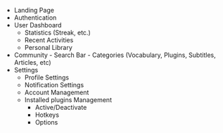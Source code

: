 - Landing Page
- Authentication 
- User Dashboard
	- Statistics (Streak, etc.)
	- Recent Activities
	- Personal Library
- Community
	  - Search Bar
	  - Categories (Vocabulary, Plugins, Subtitles, Articles, etc)
- Settings
    - Profile Settings
    - Notification Settings
    - Account Management
    - Installed plugins Management
	    - Active/Deactivate
	    - Hotkeys
	    - Options